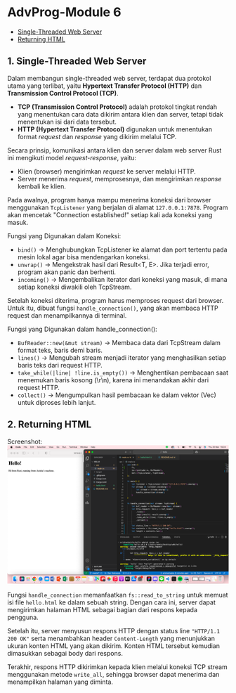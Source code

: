 # AdvProg-Module 6

- [Single-Threaded Web Server](#1-single-threaded-web-server)
- [Returning HTML](#2-returning-html)

## 1. Single-Threaded Web Server
Dalam membangun single-threaded web server, terdapat dua protokol utama yang terlibat, yaitu **Hypertext Transfer Protocol (HTTP)** dan **Transmission Control Protocol (TCP)**.
- **TCP (Transmission Control Protocol)** adalah protokol tingkat rendah yang menentukan cara data dikirim antara klien dan server, tetapi tidak menentukan isi dari data tersebut.
- **HTTP (Hypertext Transfer Protocol)** digunakan untuk menentukan format *request* dan *response* yang dikirim melalui TCP.

Secara prinsip, komunikasi antara klien dan server dalam web server Rust ini mengikuti model *request-response*, yaitu:
- Klien (browser) mengirimkan *request* ke server melalui HTTP.
- Server menerima *request*, memprosesnya, dan mengirimkan *response* kembali ke klien.

Pada awalnya, program hanya mampu menerima koneksi dari browser menggunakan `TcpListener` yang berjalan di alamat `127.0.0.1:7878`. Program akan mencetak "Connection established!" setiap kali ada koneksi yang masuk.

Fungsi yang Digunakan dalam Koneksi:
- `bind()` → Menghubungkan TcpListener ke alamat dan port tertentu pada mesin lokal agar bisa mendengarkan koneksi.
- `unwrap()` → Mengekstrak hasil dari Result<T, E>. Jika terjadi error, program akan panic dan berhenti.
- `incoming()` → Mengembalikan iterator dari koneksi yang masuk, di mana setiap koneksi diwakili oleh TcpStream.

Setelah koneksi diterima, program harus memproses request dari browser. Untuk itu, dibuat fungsi `handle_connection()`, yang akan membaca HTTP request dan menampilkannya di terminal.

Fungsi yang Digunakan dalam handle_connection():
- `BufReader::new(&mut stream)` → Membaca data dari TcpStream dalam format teks, baris demi baris.
- `lines()` → Mengubah stream menjadi iterator yang menghasilkan setiap baris teks dari request HTTP.
- `take_while(|line| !line.is_empty())` → Menghentikan pembacaan saat menemukan baris kosong (\r\n), karena ini menandakan akhir dari request HTTP.
- `collect()` → Mengumpulkan hasil pembacaan ke dalam vektor (Vec<String>) untuk diproses lebih lanjut.

## 2. Returning HTML
Screenshot:
 <img src='img/commit2.png'>

 Fungsi `handle_connection` memanfaatkan `fs::read_to_string` untuk memuat isi file `hello.html` ke dalam sebuah string. Dengan cara ini, server dapat mengirimkan halaman HTML sebagai bagian dari respons kepada pengguna.

Setelah itu, server menyusun respons HTTP dengan status line `"HTTP/1.1 200 OK"` serta menambahkan header `Content-Length` yang menunjukkan ukuran konten HTML yang akan dikirim. Konten HTML tersebut kemudian dimasukkan sebagai body dari respons.

Terakhir, respons HTTP dikirimkan kepada klien melalui koneksi TCP stream menggunakan metode `write_all`, sehingga browser dapat menerima dan menampilkan halaman yang diminta.